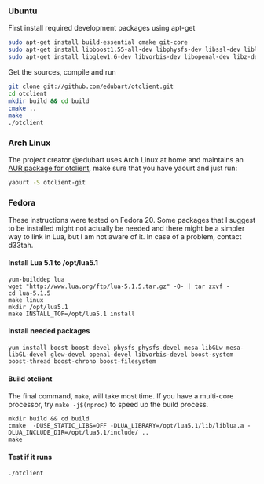 ### Ubuntu

First install required development packages using apt-get

```sh
sudo apt-get install build-essential cmake git-core
sudo apt-get install libboost1.55-all-dev libphysfs-dev libssl-dev liblua5.1-dev
sudo apt-get install libglew1.6-dev libvorbis-dev libopenal-dev libz-dev
```

Get the sources, compile and run

```sh
git clone git://github.com/edubart/otclient.git
cd otclient
mkdir build && cd build
cmake ..
make
./otclient
```

### Arch Linux

The project creator @edubart uses Arch Linux at home and maintains an [AUR package for otclient](http://aur.archlinux.org/packages.php?ID=49101), make sure that you have yaourt and just run:

```sh
yaourt -S otclient-git
```
### Fedora

These instructions were tested on Fedora 20. Some packages that I suggest to be installed might not actually be needed and there might be a simpler way to link in Lua, but I am not aware of it. In case of a problem, contact d33tah.

#### Install Lua 5.1 to /opt/lua5.1

```
yum-builddep lua
wget "http://www.lua.org/ftp/lua-5.1.5.tar.gz" -O- | tar zxvf -
cd lua-5.1.5
make linux
mkdir /opt/lua5.1
make INSTALL_TOP=/opt/lua5.1 install
```

#### Install needed packages

```
yum install boost boost-devel physfs physfs-devel mesa-libGLw mesa-libGL-devel glew-devel openal-devel libvorbis-devel boost-system boost-thread boost-chrono boost-filesystem
```

#### Build otclient

The final command, `make`, will take most time. If you have a multi-core processor, try `make -j$(nproc)` to speed up the build process.

```
mkdir build && cd build
cmake  -DUSE_STATIC_LIBS=OFF -DLUA_LIBRARY=/opt/lua5.1/lib/liblua.a -DLUA_INCLUDE_DIR=/opt/lua5.1/include/ ..
make
```

#### Test if it runs

```
./otclient
```